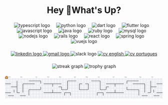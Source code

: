 <h1 align="center">Hey 👋What's Up?</h1>

###

<div align="center">
  <img src="https://skillicons.dev/icons?i=ts" height="60" alt="typescript logo"  />
  <img width="12" />
  <img src="https://skillicons.dev/icons?i=py" height="60" alt="python logo"  />
  <img width="12" />
  <img src="https://skillicons.dev/icons?i=dart" height="60" alt="dart logo"  />
  <img width="12" />
  <img src="https://cdn.jsdelivr.net/gh/devicons/devicon/icons/flutter/flutter-original.svg" height="60" alt="flutter logo"  />
  <img width="12" />
  <img src="https://cdn.jsdelivr.net/gh/devicons/devicon/icons/javascript/javascript-original.svg" height="60" alt="javascript logo"  />
  <img width="12" />
  <img src="https://cdn.jsdelivr.net/gh/devicons/devicon/icons/java/java-original.svg" height="60" alt="java logo"  />
  <img width="12" />
  <img src="https://cdn.jsdelivr.net/gh/devicons/devicon/icons/ruby/ruby-original.svg" height="60" alt="ruby logo"  />
  <img width="12" />
  <img src="https://cdn.jsdelivr.net/gh/devicons/devicon/icons/mysql/mysql-original.svg" height="60" alt="mysql logo"  />
  <img width="12" />
  <img src="https://cdn.jsdelivr.net/gh/devicons/devicon/icons/nodejs/nodejs-original.svg" height="60" alt="nodejs logo"  />
  <img width="12" />
  <img src="https://cdn.jsdelivr.net/gh/devicons/devicon/icons/rails/rails-original-wordmark.svg" height="60" alt="rails logo"  />
  <img width="12" />
  <img src="https://cdn.jsdelivr.net/gh/devicons/devicon/icons/react/react-original.svg" height="60" alt="react logo"  />
  <img width="12" />
  <img src="https://cdn.jsdelivr.net/gh/devicons/devicon/icons/spring/spring-original.svg" height="60" alt="spring logo"  />
  <img width="12" />
  <img src="https://cdn.jsdelivr.net/gh/devicons/devicon/icons/vuejs/vuejs-original.svg" height="60" alt="vuejs logo"  />
</div>

###

<div align="center">
  <a href="https://www.linkedin.com/in/guilherme-rutemberg/" target="_blank">
    <img src="https://img.shields.io/static/v1?message=LinkedIn&logo=linkedin&label=&color=0077B5&logoColor=white&labelColor=&style=for-the-badge" height="25" alt="linkedin logo"  />
  </a>
  <a href="guilhermerutemfelix@gmail.com" target="_blank">
    <img src="https://img.shields.io/static/v1?message=Gmail&logo=gmail&label=&color=D14836&logoColor=white&labelColor=&style=for-the-badge" height="25" alt="gmail logo"  />
  </a>
  <img src="https://img.shields.io/static/v1?message=Slack&logo=slack&label=&color=4A154B&logoColor=white&labelColor=&style=for-the-badge" height="25" alt="slack logo"  />

  <a href="https://github.com/GuiSysLima/GuiSysLima/raw/main/assets/CV_english_.pdf" target="_blank">
    <img src="https://img.shields.io/static/v1?message=CV (English)&logo=adobeacrobatreader&label=&color=EE3F2E&logoColor=white&labelColor=&style=for-the-badge" height="25" alt="cv english"  />
  </a>
  <a href="https://github.com/GuiSysLima/GuiSysLima/raw/main/assets/CV_Portuguese_.pdf" target="_blank">
    <img src="https://img.shields.io/static/v1?message=CV (Portuguese)&logo=adobeacrobatreader&label=&color=EE3F2E&logoColor=white&labelColor=&style=for-the-badge" height="25" alt="cv portugues"  />
  </a>

</div>

###

<div align="center">
  <img src="https://streak-stats.demolab.com?user=GuiSysLima&locale=en&mode=daily&theme=dracula&hide_border=false&border_radius=5&order=3" height="150" alt="streak graph"  />
  <img src="https://github-profile-trophy.vercel.app?username=GuiSysLima&theme=dracula&column=-1&row=1&margin-w=8&margin-h=8&no-bg=false&no-frame=false&order=4" height="150" alt="trophy graph"  />
</div>

###

<picture>
  <source media="(prefers-color-scheme: dark)" srcset="https://raw.githubusercontent.com/GuiSysLima/GuiSysLima/output/pacman-contribution-graph-dark.svg">
  <source media="(prefers-color-scheme: light)" srcset="https://raw.githubusercontent.com/GuiSysLima/GuiSysLima/output/pacman-contribution-graph.svg">
  <img alt="contributions" src="https://raw.githubusercontent.com/GuiSysLima/GuiSysLima/output/pacman-contribution-graph.svg">
</picture>

###

